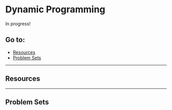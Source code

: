 # Dynamic Programming

In progress!

## Go to:
 * [Resources](resources)
 * [Problem Sets](problem-sets)

___

## Resources

___

## Problem Sets
